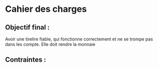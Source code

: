 # Cahier des charges #

## Objectif final : ##

<p> Avoir une tirelire fiable, qui fonctionne correctement et ne se trompe pas dans les compte. Elle doit rendre la monnaie </p>

## Contraintes : ##



